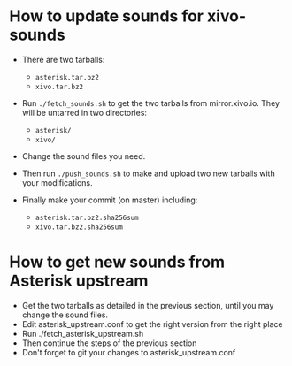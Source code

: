 How to update sounds for xivo-sounds
====================================

* There are two tarballs:

   * `asterisk.tar.bz2`
   * `xivo.tar.bz2`

* Run `./fetch_sounds.sh` to get the two tarballs from mirror.xivo.io. They will be untarred in two directories:

   * `asterisk/`
   * `xivo/`

* Change the sound files you need.
* Then run `./push_sounds.sh` to make and upload two new tarballs with your modifications.
* Finally make your commit (on master) including:

   * `asterisk.tar.bz2.sha256sum`
   * `xivo.tar.bz2.sha256sum`


How to get new sounds from Asterisk upstream
============================================

* Get the two tarballs as detailed in the previous section, until you may change the sound files.
* Edit asterisk_upstream.conf to get the right version from the right place
* Run ./fetch_asterisk_upstream.sh
* Then continue the steps of the previous section
* Don't forget to git your changes to asterisk_upstream.conf
